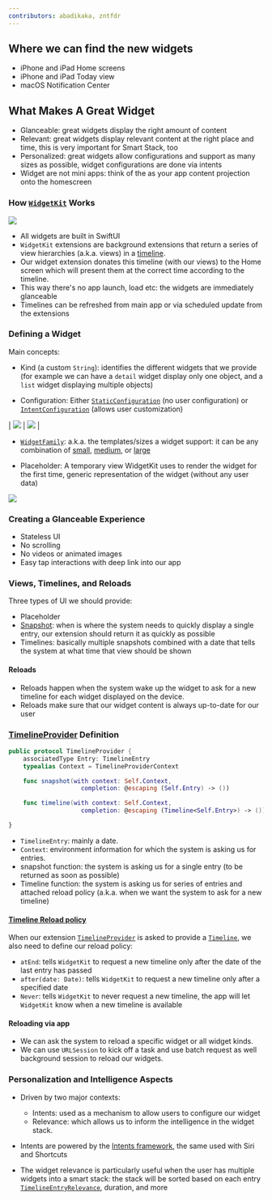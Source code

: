 ```yaml
---
contributors: abadikaka, zntfdr
---
```


## Where we can find the new widgets

- iPhone and iPad Home screens
- iPhone and iPad  Today view
- macOS Notification Center

## What Makes A Great Widget

* Glanceable: great widgets display the right amount of content
* Relevant: great widgets display relevant content at the right place and time, this is very important for Smart Stack, too
* Personalized: great widgets allow configurations and support as many sizes as possible, widget configurations are done via intents
* Widget are not mini apps: think of the as your app content projection onto the homescreen

### How [`WidgetKit`][wkDoc] Works
![][widget_works]

* All widgets are built in SwiftUI
* `WidgetKit` extensions are background extensions that return a series of view hierarchies (a.k.a. views) in a [timeline][tl].
* Our widget extension donates this timeline (with our views) to the Home screen which will present them at the correct time according to the timeline.
* This way there's no app launch, load etc: the widgets are immediately glanceable
* Timelines can be refreshed from main app or via scheduled update from the extensions

### Defining a Widget

Main concepts:

* Kind (a custom `String`): identifies the different widgets that we provide (for example we can have a `detail` widget display only one object, and a `list` widget displaying multiple objects)

* Configuration: Either [`StaticConfiguration`][sconf] (no user configuration) or [`IntentConfiguration`][iconf] (allows user customization)

| ![][static_configuration] | ![][intent_configuration] |

* [`WidgetFamily`][wf]: a.k.a. the templates/sizes a widget support: it can be any combination of [small][syssmall], [medium][sysmed], or [large][syslarge]

* Placeholder: A temporary view WidgetKit uses to render the widget for the first time, generic representation of the widget (without any user data)

![][placeholderImage]

### Creating a Glanceable Experience

* Stateless UI
* No scrolling
* No videos or animated images
* Easy tap interactions with deep link into our app

### Views, Timelines, and Reloads

Three types of UI we should provide:

* Placeholder
* [Snapshot][snap]: when is where the system needs to quickly display a single entry, our extension should return it as quickly as possible
* Timelines: basically multiple snapshots combined with a date that tells the system at what time that view should be shown

#### Reloads

- Reloads happen when the system wake up the widget to ask for a new timeline for each widget displayed on the device.
- Reloads make sure that our widget content is always up-to-date for our user

### [TimelineProvider][tp] Definition

```swift
public protocol TimelineProvider {
    associatedType Entry: TimelineEntry
    typealias Context = TimelineProviderContext

    func snapshot(with context: Self.Context, 
                    completion: @escaping (Self.Entry) -> ())

    func timeline(with context: Self.Context, 
                    completion: @escaping (Timeline<Self.Entry>) -> ())

}
```

* `TimelineEntry`: mainly a date.
* `Context`: environment information for which the system is asking us for entries.
* snapshot function: the system is asking us for a single entry (to be returned as soon as possible)
* Timeline function: the system is asking us for series of entries and attached reload policy (a.k.a. when we want the system to ask for a new timeline)

#### [Timeline Reload policy][reload]

When our extension [`TimelineProvider`][tp] is asked to provide a [`Timeline`][tl], we also need to define our reload policy:

* `atEnd`: tells `WidgetKit` to request a new timeline only after the date of the last entry has passed
* `after(date: Date)`: tells `WidgetKit` to request a new timeline only after a specified date
* `Never`: tells `WidgetKit` to never request a new timeline, the app will let `WidgetKit` know when a new timeline is available

#### Reloading via app

* We can ask the system to reload a specific widget or all widget kinds.
* We can use `URLSession` to kick off a task and use batch request as well background session to reload our widgets. 

### Personalization and Intelligence Aspects

* Driven by two major contexts: 
  - Intents: used as a mechanism to allow users to configure our widget
  - Relevance: which allows us to inform the intelligence in the widget stack.

* Intents are powered by the [Intents framework][intentsDoc], the same used with Siri and Shortcuts
* The widget relevance is particularly useful when the user has multiple widgets into a smart stack: the stack will be sorted based on each entry [`TimelineEntryRelevance`][rel], duration, and more

[wkDoc]: https://developer.apple.com/documentation/widgetkit
[wf]: https://developer.apple.com/documentation/widgetkit/widgetfamily
[snap]: https://developer.apple.com/documentation/widgetkit/intenttimelineprovider/snapshot(for:with:completion:)
[tp]: https://developer.apple.com/documentation/widgetkit/timelineprovider
[reload]: https://developer.apple.com/documentation/widgetkit/timelinereloadpolicy
[tl]: https://developer.apple.com/documentation/widgetkit/timeline
[rel]: https://developer.apple.com/documentation/widgetkit/timelineentryrelevance
[sconf]: https://developer.apple.com/documentation/widgetkit/staticconfiguration
[iconf]: https://developer.apple.com/documentation/widgetkit/intentconfiguration
[syssmall]: https://developer.apple.com/documentation/widgetkit/widgetfamily/systemsmall
[sysmed]: https://developer.apple.com/documentation/widgetkit/widgetfamily/systemmedium
[syslarge]: https://developer.apple.com/documentation/widgetkit/widgetfamily/systemlarge
[intentsDoc]: https://developer.apple.com/documentation/sirikit

[widget_works]: ../../../images/notes/wwdc20/10028/widget_works.png
[static_configuration]: ../../../images/notes/wwdc20/10028/static_configuration.png
[intent_configuration]: ../../../images/notes/wwdc20/10028/intent_configuration.png
[placeholderImage]: ../../../images/notes/wwdc20/10028/placeholder.png
